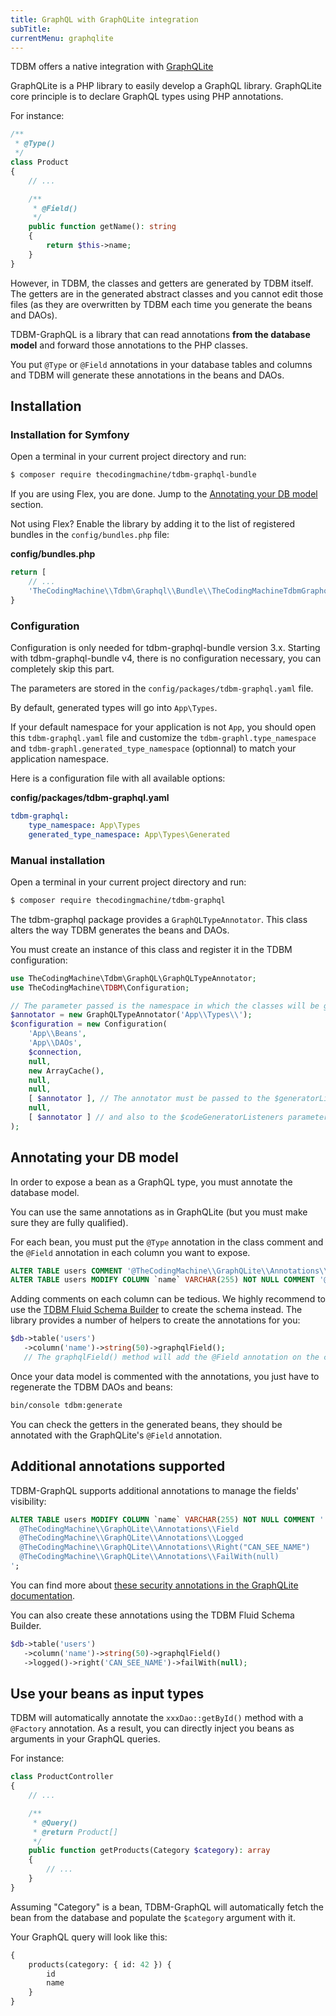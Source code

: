 ```yaml
---
title: GraphQL with GraphQLite integration
subTitle: 
currentMenu: graphqlite
---
```


TDBM offers a native integration with [GraphQLite](https://graphqlite.thecodingmachine.io/)

GraphQLite is a PHP library to easily develop a GraphQL library. GraphQLite core principle is
to declare GraphQL types using PHP annotations.

For instance:

```php
/**
 * @Type()
 */
class Product
{
    // ...

    /**
     * @Field()
     */
    public function getName(): string
    {
        return $this->name;
    }
}
```

However, in TDBM, the classes and getters are generated by TDBM itself. The getters are in the
generated abstract classes and you cannot edit those files (as they are overwritten by TDBM each
time you generate the beans and DAOs).

TDBM-GraphQL is a library that can read annotations **from the database model** and forward those
annotations to the PHP classes.

You put `@Type` or `@Field` annotations in your database tables and columns and TDBM will generate
these annotations in the beans and DAOs.

## Installation

### Installation for Symfony

Open a terminal in your current project directory and run:

```bash
$ composer require thecodingmachine/tdbm-graphql-bundle
```

If you are using Flex, you are done. Jump to the [Annotating your DB model](#annotating-your-db-model) section.

Not using Flex? Enable the library by adding it to the list of registered bundles in the `config/bundles.php` file:

**config/bundles.php**
```php
return [
    // ...
    'TheCodingMachine\\Tdbm\Graphql\\Bundle\\TheCodingMachineTdbmGraphqlBundle' => ['all' => true],
}
```

### Configuration

<div class="alert alert-warning">Configuration is only needed for tdbm-graphql-bundle version 3.x.
Starting with tdbm-graphql-bundle v4, there is no configuration necessary, you can completely skip this part.</div>

The parameters are stored in the `config/packages/tdbm-graphql.yaml` file.

By default, generated types will go into `App\Types`.

<div class="alert alert-warning">
If your default namespace for your application is not <code>App</code>, you should open this <code>tdbm-graphql.yaml</code> file and customize the 
<code>tdbm-graphl.type_namespace</code> and <code>tdbm-graphl.generated_type_namespace</code> (optionnal) to match your application namespace.
</div>

Here is a configuration file with all available options:

**config/packages/tdbm-graphql.yaml**
```yaml
tdbm-graphql:
    type_namespace: App\Types
    generated_type_namespace: App\Types\Generated
```

### Manual installation

Open a terminal in your current project directory and run:

```bash
$ composer require thecodingmachine/tdbm-graphql
```

The tdbm-graphql package provides a `GraphQLTypeAnnotator`. This class alters the way TDBM generates
the beans and DAOs.

You must create an instance of this class and register it in the TDBM configuration:

```php
use TheCodingMachine\Tdbm\GraphQL\GraphQLTypeAnnotator;
use TheCodingMachine\TDBM\Configuration;

// The parameter passed is the namespace in which the classes will be generated
$annotator = new GraphQLTypeAnnotator('App\\Types\\');
$configuration = new Configuration(
    'App\\Beans',
    'App\\DAOs',
    $connection,
    null,
    new ArrayCache(),
    null,
    null,
    [ $annotator ], // The annotator must be passed to the $generatorListeners parameter
    null,
    [ $annotator ] // and also to the $codeGeneratorListeners parameter
);
```

## Annotating your DB model

In order to expose a bean as a GraphQL type, you must annotate the database model.

You can use the same annotations as in GraphQLite (but you must make sure they are fully qualified).

For each bean, you must put the `@Type` annotation in the class comment and the `@Field` annotation
in each column you want to expose.

```sql
ALTER TABLE users COMMENT '@TheCodingMachine\\GraphQLite\\Annotations\\Type';
ALTER TABLE users MODIFY COLUMN `name` VARCHAR(255) NOT NULL COMMENT '@TheCodingMachine\\GraphQLite\\Annotations\\Field';
```

Adding comments on each column can be tedious. We highly recommend to use
the [TDBM Fluid Schema Builder](fluid_schema_builder.md) to create the schema instead.
The library provides a number of helpers to create the annotations for you:

```php
$db->table('users')
   ->column('name')->string(50)->graphqlField();
   // The graphqlField() method will add the @Field annotation on the column AND the @Type annotation on the class at once.
```

Once your data model is commented with the annotations, you just have to regenerate the TDBM DAOs and beans:

```bash
bin/console tdbm:generate
```

You can check the getters in the generated beans, they should be annotated with the GraphQLite's `@Field` annotation.

## Additional annotations supported

TDBM-GraphQL supports additional annotations to manage the fields' visibility:

```sql
ALTER TABLE users MODIFY COLUMN `name` VARCHAR(255) NOT NULL COMMENT '
  @TheCodingMachine\\GraphQLite\\Annotations\\Field
  @TheCodingMachine\\GraphQLite\\Annotations\\Logged
  @TheCodingMachine\\GraphQLite\\Annotations\\Right("CAN_SEE_NAME")
  @TheCodingMachine\\GraphQLite\\Annotations\\FailWith(null)
';
```

You can find more about [these security annotations in the GraphQLite documentation](https://graphqlite.thecodingmachine.io/docs/authentication_authorization).

You can also create these annotations using the TDBM Fluid Schema Builder.

```php
$db->table('users')
   ->column('name')->string(50)->graphqlField()
   ->logged()->right('CAN_SEE_NAME')->failWith(null);
```

## Use your beans as input types

TDBM will automatically annotate the `xxxDao::getById()` method with a `@Factory` annotation.
As a result, you can directly inject you beans as arguments in your GraphQL queries.

For instance:

```php
class ProductController
{
    // ...

    /**
     * @Query()
     * @return Product[]
     */
    public function getProducts(Category $category): array
    {
        // ...
    }
}
```

Assuming "Category" is a bean, TDBM-GraphQL will automatically fetch the bean from the database and populate the `$category`
argument with it.

Your GraphQL query will look like this:

```graphql
{
    products(category: { id: 42 }) {
        id
        name
    }
}
```

